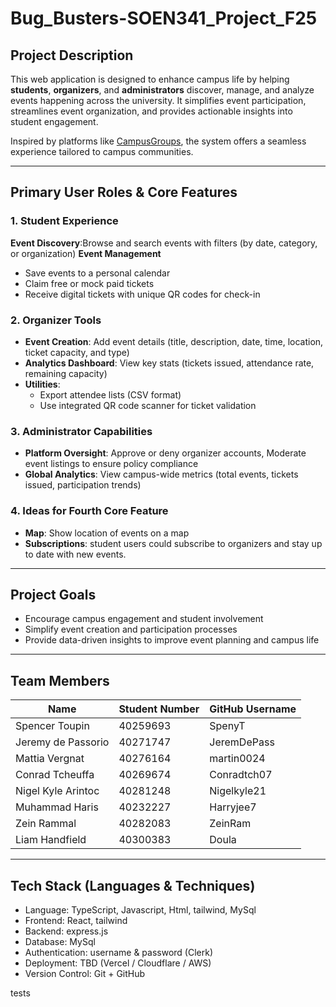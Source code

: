 # Bug_Busters-SOEN341_Project_F25

## Project Description

This web application is designed to enhance campus life by helping **students**, **organizers**, and **administrators** discover, manage, and analyze events happening across the university. It simplifies event participation, streamlines event organization, and provides actionable insights into student engagement.

Inspired by platforms like [CampusGroups](https://www.campusgroups.com), the system offers a seamless experience tailored to campus communities.

---

## Primary User Roles & Core Features

### 1. Student Experience

**Event Discovery**:Browse and search events with filters (by date, category, or organization)
**Event Management**

-  Save events to a personal calendar
-  Claim free or mock paid tickets
-  Receive digital tickets with unique QR codes for check-in

### 2. Organizer Tools

-  **Event Creation**: Add event details (title, description, date, time, location, ticket capacity, and type)
-  **Analytics Dashboard**: View key stats (tickets issued, attendance rate, remaining capacity)
-  **Utilities**:
   -  Export attendee lists (CSV format)
   -  Use integrated QR code scanner for ticket validation

### 3. Administrator Capabilities

-  **Platform Oversight**: Approve or deny organizer accounts, Moderate event listings to ensure policy compliance
-  **Global Analytics**: View campus-wide metrics (total events, tickets issued, participation trends)

### 4. Ideas for Fourth Core Feature

-  **Map**: Show location of events on a map
-  **Subscriptions**: student users could subscribe to organizers and stay up to date with new events.

---

## Project Goals

-  Encourage campus engagement and student involvement
-  Simplify event creation and participation processes
-  Provide data-driven insights to improve event planning and campus life

---

## Team Members

| Name               | Student Number | GitHub Username |
| ------------------ | -------------- | --------------- |
| Spencer Toupin     | 40259693       | SpenyT          |
| Jeremy de Passorio | 40271747       | JeremDePass     |
| Mattia Vergnat     | 40276164       | martin0024      |
| Conrad Tcheuffa    | 40269674       | Conradtch07     |
| Nigel Kyle Arintoc | 40281248       | Nigelkyle21     |
| Muhammad Haris     | 40232227       | Harryjee7       |
| Zein Rammal        | 40282083       | ZeinRam         |
| Liam Handfield     | 40300383       | Doula           |

---

## Tech Stack (Languages & Techniques)

-  Language: TypeScript, Javascript, Html, tailwind, MySql
-  Frontend: React, tailwind
-  Backend: express.js
-  Database: MySql
-  Authentication: username & password (Clerk)
-  Deployment: TBD (Vercel / Cloudflare / AWS)
-  Version Control: Git + GitHub

tests
